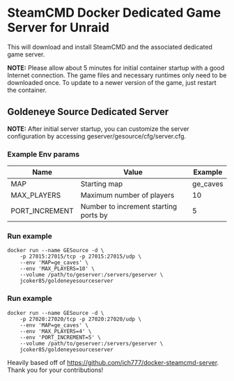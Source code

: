 # SteamCMD Docker Dedicated Game Server for Unraid
This will download and install SteamCMD and the associated dedicated game server.

**NOTE:** Please allow about 5 minutes for initial container startup with a good Internet connection. The game files and necessary runtimes only need to be downloaded once. 
To update to a newer version of the game, just restart the container. 

## Goldeneye Source Dedicated Server

**NOTE:** After initial server startup, you can customize the server configuration by accessing geserver/gesource/cfg/server.cfg. 

### Example Env params 
| Name               | Value                                 | Example              |
|--------------------|---------------------------------------|----------------------|
| MAP                | Starting map                          | ge_caves             |
| MAX_PLAYERS        | Maximum number of players             | 10                   |
| PORT_INCREMENT     | Number to increment starting ports by | 5                    |

### Run example
```
docker run --name GESource -d \
	-p 27015:27015/tcp -p 27015:27015/udp \
	--env 'MAP=ge_caves' \
	--env 'MAX_PLAYERS=10' \
	--volume /path/to/geserver:/servers/geserver \
	jcoker85/goldeneyesourceserver
```

### Run example
```
docker run --name GESource -d \
	-p 27020:27020/tcp -p 27020:27020/udp \
	--env 'MAP=ge_caves' \
	--env 'MAX_PLAYERS=4' \
	--env 'PORT_INCREMENT=5' \
	--volume /path/to/geserver:/servers/geserver \
	jcoker85/goldeneyesourceserver
```

Heavily based off of https://github.com/ich777/docker-steamcmd-server. Thank you for your contributions!